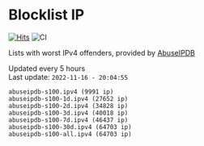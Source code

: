 # Blocklist IP

[![Hits](https://hits.seeyoufarm.com/api/count/incr/badge.svg?url=https%3A%2F%2Fgithub.com%2Fborestad%2Fblocklist-ip%2F&count_bg=%2379C83D&title_bg=%23555555&icon=&icon_color=%23E7E7E7&title=hits&edge_flat=false)](https://hits.seeyoufarm.com)  ![CI](https://img.shields.io/github/workflow/status/borestad/blocklist-ip/CI?style=flat-square)

Lists with worst IPv4 offenders, provided by [AbuseIPDB](https://www.abuseipdb.com/)

<!-- FOOTER-PLACEHOLDER -->
Updated every 5 hours<br>
Last update: `2022-11-16 - 20:04:55`
```
abuseipdb-s100.ipv4 (9991 ip)
abuseipdb-s100-1d.ipv4 (27652 ip)
abuseipdb-s100-2d.ipv4 (34828 ip)
abuseipdb-s100-3d.ipv4 (40018 ip)
abuseipdb-s100-7d.ipv4 (46437 ip)
abuseipdb-s100-30d.ipv4 (64703 ip)
abuseipdb-s100-all.ipv4 (64703 ip)
```
